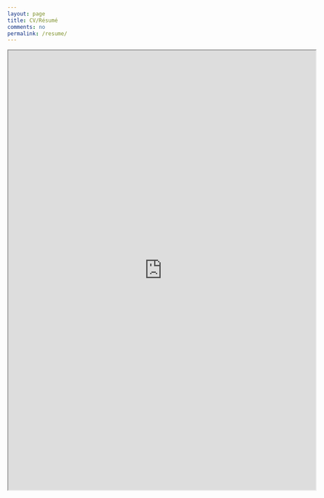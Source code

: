 ```yaml
---
layout: page
title: CV/Résumé
comments: no
permalink: /resume/
---
```


<iframe src="https://drive.google.com/file/d/0B1jXoaQhrGctNWhlRFhsVk5ERGM/preview" width="700" height="1000"></iframe>

